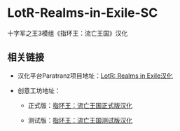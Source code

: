 # LotR-Realms-in-Exile-SC
十字军之王3模组《指环王：流亡王国》汉化

## 相关链接
- 汉化平台Paratranz项目地址：[LotR: Realms in Exile汉化](https://paratranz.cn/projects/2611)

- 创意工坊地址：

  - 正式版：[指环王：流亡王国正式版汉化](https://steamcommunity.com/sharedfiles/filedetails/?id=2551687615)

  - 测试版：[指环王：流亡王国测试版汉化](https://steamcommunity.com/sharedfiles/filedetails/?id=3165212409)